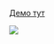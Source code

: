 [Демо тут](https://balance-pl.github.io/react-hook-form-forms/#/login-form)

![](https://balance-pl.github.io/form-state-forms/login-form.png)
